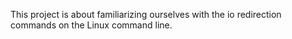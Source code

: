 This project is about familiarizing ourselves with the io redirection commands on the Linux command line.
